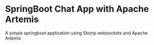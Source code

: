 # SpringBoot Chat App with Apache Artemis

A simple springboot application using Stomp websockets and Apache Artemis
